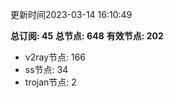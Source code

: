 更新时间2023-03-14 16:10:49

**总订阅: 45**
**总节点: 648**
**有效节点: 202**
- v2ray节点: 166
- ss节点: 34
- trojan节点: 2
